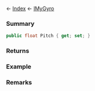 ← [Index](Api-Index) ← [IMyGyro](Sandbox.ModAPI.Ingame.IMyGyro)

### Summary

```csharp
public float Pitch { get; set; }
```

### Returns

### Example

### Remarks

